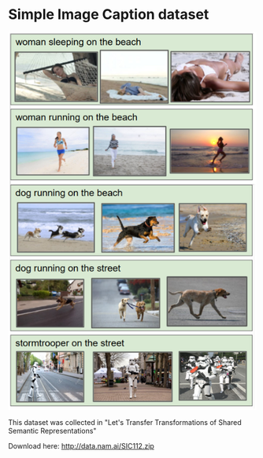 # Simple Image Caption dataset

![alt text](https://raw.githubusercontent.com/lugiavn/transformation-transferring/master/text_to_image/SIC112.png "SIC112")

This dataset was collected in "Let's Transfer Transformations of Shared Semantic Representations"

Download here: http://data.nam.ai/SIC112.zip
